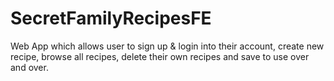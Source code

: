 # SecretFamilyRecipesFE
Web App which allows user to sign up & login into their account, create new recipe, browse all recipes, delete their own recipes and save to use over and over.